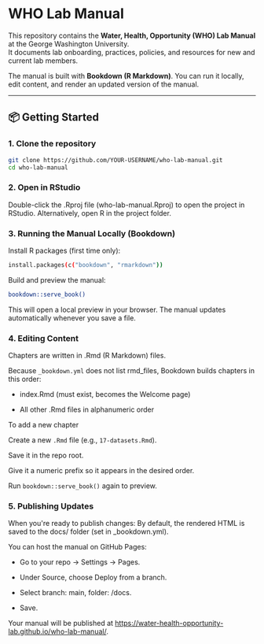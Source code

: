 # WHO Lab Manual

This repository contains the **Water, Health, Opportunity (WHO) Lab Manual** at the George Washington University.  
It documents lab onboarding, practices, policies, and resources for new and current lab members.  

The manual is built with **Bookdown (R Markdown)**. You can run it locally, edit content, and render an updated version of the manual.

---

## 📦 Getting Started

### 1. Clone the repository
```bash
git clone https://github.com/YOUR-USERNAME/who-lab-manual.git
cd who-lab-manual
```
### 2. Open in RStudio

Double-click the .Rproj file (who-lab-manual.Rproj) to open the project in RStudio.
Alternatively, open R in the project folder.

### 3. Running the Manual Locally (Bookdown)

Install R packages (first time only):
```bash
install.packages(c("bookdown", "rmarkdown"))
```

Build and preview the manual:
```bash
bookdown::serve_book()
```

This will open a local preview in your browser.
The manual updates automatically whenever you save a file.

### 4. Editing Content

Chapters are written in .Rmd (R Markdown) files.

Because `_bookdown.yml` does not list rmd_files, Bookdown builds chapters in this order:

- index.Rmd (must exist, becomes the Welcome page)

- All other .Rmd files in alphanumeric order

To add a new chapter

Create a new `.Rmd` file (e.g., `17-datasets.Rmd`).

Save it in the repo root.

Give it a numeric prefix so it appears in the desired order.

Run `bookdown::serve_book()` again to preview.

### 5. Publishing Updates

When you're ready to publish changes:
By default, the rendered HTML is saved to the docs/ folder (set in _bookdown.yml).

You can host the manual on GitHub Pages:

- Go to your repo → Settings → Pages.

- Under Source, choose Deploy from a branch.

- Select branch: main, folder: /docs.

- Save.

Your manual will be published at https://water-health-opportunity-lab.github.io/who-lab-manual/.
